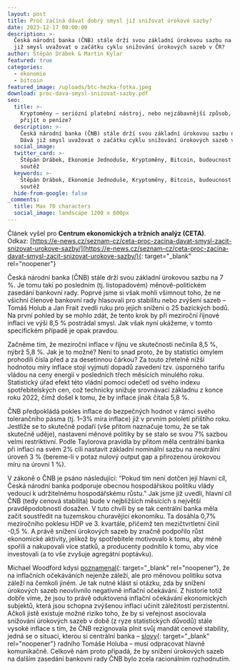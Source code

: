 ```yaml
---
layout: post
title: Proč začíná dávat dobrý smysl již snižovat úrokové sazby?
date: 2023-12-17 00:00:00
description: >-
  Česká národní banka (ČNB) stále drží svou základní úrokovou sazbu na 7 %. Dává
  již smysl uvažovat o začátku cyklu snižování úrokových sazeb v ČR?
author: Štěpán Drábek & Martin Kylar
featured: true
categories:
  - ekonomie
  - bitcoin
featured_image: /uploads/btc-hezka-fotka.jpeg
download: proc-dava-smysl-snizovat-sazby.pdf
seo:
  title: >-
    Kryptoměny – seriózní platební nástroj, nebo nejzábavnější způsob, jak
    přijít o peníze?
  description: >-
    Česká národní banka (ČNB) stále drží svou základní úrokovou sazbu na 7 %.
    Dává již smysl uvažovat o začátku cyklu snižování úrokových sazeb v ČR?
  social_image:
  twitter_card: >-
    Štěpán Drábek, Ekonomie Jednoduše, Kryptoměny, Bitcoin, budoucnost peněz,
    soutěž
  keywords: >-
    Štěpán Drábek, Ekonomie Jednoduše, Kryptoměny, Bitcoin, budoucnost peněz,
    soutěž
  hide-from-google: false
_comments:
  title: Max 70 characters
  social_image: landscape 1200 x 600px
---
```

Článek vyšel pro&nbsp;**Centrum ekonomických a tržních analýz (CETA)**. Odkaz:&nbsp;[https://e-news.cz/seznam-cz/ceta-proc-zacina-davat-smysl-zacit-snizovat-urokove-sazby/](https://e-news.cz/seznam-cz/ceta-proc-zacina-davat-smysl-zacit-snizovat-urokove-sazby/){: target="_blank" rel="noopener"}



Česká národní banka (ČNB) stále drží svou základní úrokovou sazbu na 7 %. Je tomu taki po posledním (tj. listopadovém) měnově-politickém zasedání bankovní rady. Poprvé jsme si však mohli všimnout toho, že ne všichni členové bankovní rady hlasovali pro stabilitu nebo zvýšení sazeb – Tomáš Holub a Jan Frait zvedli ruku pro jejich snížení o 25 bazických bodů. Na první pohled by se mohlo zdát, že tento krok by při meziroční říjnové inflaci ve výši 8,5 % postrádal smysl. Jak však nyní ukážeme, v tomto specifickém případě je opak pravdou.



Začněme tím, že meziroční inflace v říjnu ve skutečnosti nečinila 8,5 %, nýbrž 5,8 %. Jak je to možné? Není to snad proto, že by statistici omylem prohodili čísla před a za desetinnou čárkou? Za touto zřetelně nižší hodnotou míry inflace stojí vyjmutí dopadů zavedení tzv. úsporného tarifu vládou na ceny energií v posledních třech měsících minulého roku. Statistický úřad efekt této vládní pomoci odečetl od svého indexu spotřebitelských cen, což technicky snižuje srovnávací základnu z konce roku 2022, čímž došel k tomu, že by inflace jinak čítala 5,8 %.&nbsp;



ČNB předpokládá pokles inflace do bezpečných hodnot v rámci svého tolerančního pásma (tj. 1–3% míra inflace) již v prvním pololetí příštího roku. Jestliže se to skutečně podaří (vše přitom naznačuje tomu, že se tak skutečně uděje), nastavení měnové politiky by se stalo se svou 7% sazbou velmi restriktivní. Podle Taylorova pravidla by přitom měla centrální banka při inflaci na svém 2% cíli nastavit základní nominální sazbu na neutrální úroveň 3 % (bereme-li v potaz nulový output gap a přirozenou úrokovou míru na úrovni 1 %).&nbsp;



V zákoně o ČNB je psáno následující: “Pokud tím není dotčen její hlavní cíl, Česká národní banka podporuje obecnou hospodářskou politiku vlády vedoucí k udržitelnému hospodářskému růstu.” Jak jsme již uvedli, hlavní cíl ČNB (tedy cenová stabilita) bude v nejbližších měsících s největší pravděpodobností dosažen. V tuto chvíli by se tak centrální banka měla začít soustředit na tuzemskou churavějící ekonomiku. Ta dosáhla 0,7% meziročního poklesu HDP ve 3. kvartále, přičemž ten mezičtvrtletní činil -0,5 %. A právě snížení úrokových sazeb by značně podpořilo růst ekonomické aktivity, jelikož by spotřebitele motivovalo k tomu, aby méně spořili a nakupovali více statků, a producenty podnítilo k tomu, aby více investovali (a to vše zvyšuje agregátní poptávku).



Michael Woodford kdysi [poznamenal](https://www.nber.org/system/files/working_papers/w11898/w11898.pdf){: target="_blank" rel="noopener"}, že na inflačních očekáváních nejenže záleží, ale pro měnovou politiku sotva záleží na čemkoli jiném. Je tak nutné klást si otázku, zda by snížení úrokových sazeb neovlivnilo negativně inflační očekávání. Z historie totiž dobře víme, že jsou to právě oduktovená inflační očekávání ekonomických subjektů, která jsou schopna zvýšenou inflaci učinit záležitostí perzistentní. Ačkoli jistě existuje možné riziko toho, že by si veřejnost asociovala snižování úrokových sazeb v době (z ryze statistických důvodů) stále vysoké inflace s tím, že ČNB rezignovala plnit svůj mandát cenové stability, jedná se o situaci, kterou si centrální banka – [slovy](https://roklen24.cz/clen-bankovni-rady-cnb-holub-nevylucuji-snizeni-sazeb-ve-zbytku-letosniho-roku/){: target="_blank" rel="noopener"} radního Tomáše Holuba – musí odpracovat hlavně komunikačně. Celkově nám proto připadá, že by snížení úrokových sazeb na dalším zasedání bankovní rady ČNB bylo zcela racionálním rozhodnutím.